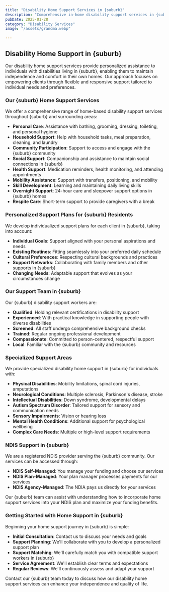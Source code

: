 ```yaml
---
title: "Disability Home Support Services in {suburb}"
description: "Comprehensive in-home disability support services in {suburb} designed to promote independence, dignity, and quality of life for individuals with disabilities in the comfort of their own homes."
pubDate: 2025-01-28
category: "Disability Services"
image: "/assets/grandma.webp"

---
```


## Disability Home Support in {suburb}

Our disability home support services provide personalized assistance to individuals with disabilities living in {suburb}, enabling them to maintain independence and comfort in their own homes. Our approach focuses on empowering clients through flexible and responsive support tailored to individual needs and preferences.

### Our {suburb} Home Support Services

We offer a comprehensive range of home-based disability support services throughout {suburb} and surrounding areas:

- **Personal Care**: Assistance with bathing, grooming, dressing, toileting, and personal hygiene
- **Household Support**: Help with household tasks, meal preparation, cleaning, and laundry
- **Community Participation**: Support to access and engage with the {suburb} community
- **Social Support**: Companionship and assistance to maintain social connections in {suburb}
- **Health Support**: Medication reminders, health monitoring, and attending appointments
- **Mobility Assistance**: Support with transfers, positioning, and mobility
- **Skill Development**: Learning and maintaining daily living skills
- **Overnight Support**: 24-hour care and sleepover support options in {suburb} homes
- **Respite Care**: Short-term support to provide caregivers with a break

### Personalized Support Plans for {suburb} Residents

We develop individualized support plans for each client in {suburb}, taking into account:

- **Individual Goals**: Support aligned with your personal aspirations and needs
- **Existing Routines**: Fitting seamlessly into your preferred daily schedule
- **Cultural Preferences**: Respecting cultural backgrounds and practices
- **Support Networks**: Collaborating with family members and other supports in {suburb}
- **Changing Needs**: Adaptable support that evolves as your circumstances change

### Our Support Team in {suburb}

Our {suburb} disability support workers are:

- **Qualified**: Holding relevant certifications in disability support
- **Experienced**: With practical knowledge in supporting people with diverse disabilities
- **Screened**: All staff undergo comprehensive background checks
- **Trained**: Regular ongoing professional development
- **Compassionate**: Committed to person-centered, respectful support
- **Local**: Familiar with the {suburb} community and resources

### Specialized Support Areas

We provide specialized disability home support in {suburb} for individuals with:

- **Physical Disabilities**: Mobility limitations, spinal cord injuries, amputations
- **Neurological Conditions**: Multiple sclerosis, Parkinson's disease, stroke
- **Intellectual Disabilities**: Down syndrome, developmental delays
- **Autism Spectrum Disorder**: Tailored support for sensory and communication needs
- **Sensory Impairments**: Vision or hearing loss
- **Mental Health Conditions**: Additional support for psychological wellbeing
- **Complex Care Needs**: Multiple or high-level support requirements

### NDIS Support in {suburb}

We are a registered NDIS provider serving the {suburb} community. Our services can be accessed through:

- **NDIS Self-Managed**: You manage your funding and choose our services
- **NDIS Plan-Managed**: Your plan manager processes payments for our services
- **NDIS Agency-Managed**: The NDIA pays us directly for your services

Our {suburb} team can assist with understanding how to incorporate home support services into your NDIS plan and maximize your funding benefits.

### Getting Started with Home Support in {suburb}

Beginning your home support journey in {suburb} is simple:

- **Initial Consultation**: Contact us to discuss your needs and goals
- **Support Planning**: We'll collaborate with you to develop a personalized support plan
- **Support Matching**: We'll carefully match you with compatible support workers in {suburb}
- **Service Agreement**: We'll establish clear terms and expectations
- **Regular Reviews**: We'll continuously assess and adapt your support

Contact our {suburb} team today to discuss how our disability home support services can enhance your independence and quality of life.
